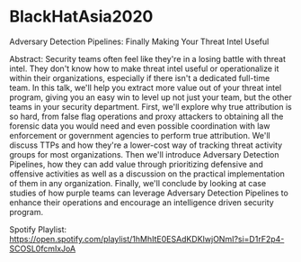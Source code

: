 # BlackHatAsia2020
Adversary Detection Pipelines: Finally Making Your Threat Intel Useful

Abstract: 
Security teams often feel like they're in a losing battle with threat intel. They don't know how to make threat intel useful or operationalize it within their organizations, especially if there isn't a dedicated full-time team. In this talk, we'll help you extract more value out of your threat intel program, giving you an easy win to level up not just your team, but the other teams in your security department. First, we'll explore why true attribution is so hard, from false flag operations and proxy attackers to obtaining all the forensic data you would need and even possible coordination with law enforcement or government agencies to perform true attribution. We'll discuss TTPs and how they're a lower-cost way of tracking threat activity groups for most organizations. Then we'll introduce Adversary Detection Pipelines, how they can add value through prioritizing defensive and offensive activities as well as a discussion on the practical implementation of them in any organization. Finally, we'll conclude by looking at case studies of how purple teams can leverage Adversary Detection Pipelines to enhance their operations and encourage an intelligence driven security program.

Spotify Playlist: 
https://open.spotify.com/playlist/1hMhItE0ESAdKDKIwjONmI?si=D1rF2p4-SCOSL0fcmIxJoA
